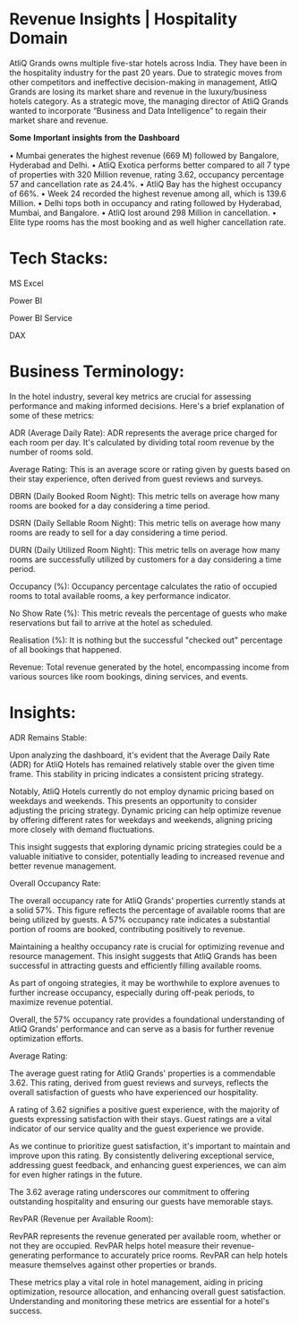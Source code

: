 # Revenue Insights | Hospitality Domain

AtliQ Grands owns multiple five-star hotels across India. They have been in the hospitality industry for the past 20 years. Due to strategic moves from other competitors and ineffective decision-making in management, AtliQ Grands are losing its market share and revenue in the luxury/business hotels category. As a strategic move, the managing director of AtliQ Grands wanted to incorporate “Business and Data Intelligence” to regain their market share and revenue.

𝐒𝐨𝐦𝐞 𝐈𝐦𝐩𝐨𝐫𝐭𝐚𝐧𝐭 𝐢𝐧𝐬𝐢𝐠𝐡𝐭𝐬 𝐟𝐫𝐨𝐦 𝐭𝐡𝐞 𝐃𝐚𝐬𝐡𝐛𝐨𝐚𝐫𝐝

•	Mumbai generates the highest revenue (669 M) followed by Bangalore, Hyderabad and Delhi.
•	AtliQ Exotica performs better compared to all 7 type of properties with 320 Million revenue, rating 3.62, occupancy percentage 57 and cancellation rate as 24.4%.
•	AtliQ Bay has the highest occupancy of 66%.
•	Week 24 recorded the highest revenue among all, which is 139.6 Million.
•	Delhi tops both in occupancy and rating followed by Hyderabad, Mumbai, and Bangalore.
•	AtliQ lost around 298 Million in cancellation.
•	Elite type rooms has the most booking and as well higher cancellation rate.


# Tech Stacks:
MS Excel

Power BI

Power BI Service

DAX

# Business Terminology:
In the hotel industry, several key metrics are crucial for assessing performance and making informed decisions. Here's a brief explanation of some of these metrics:

ADR (Average Daily Rate): ADR represents the average price charged for each room per day. It's calculated by dividing total room revenue by the number of rooms sold.

Average Rating: This is an average score or rating given by guests based on their stay experience, often derived from guest reviews and surveys.

DBRN (Daily Booked Room Night): This metric tells on average how many rooms are booked for a day considering a time period.

DSRN (Daily Sellable Room Night): This metric tells on average how many rooms are ready to sell for a day considering a time period.

DURN (Daily Utilized Room Night): This metric tells on average how many rooms are successfully utilized by customers for a day considering a time period.

Occupancy (%): Occupancy percentage calculates the ratio of occupied rooms to total available rooms, a key performance indicator.

No Show Rate (%): This metric reveals the percentage of guests who make reservations but fail to arrive at the hotel as scheduled.

Realisation (%): It is nothing but the successful "checked out" percentage of all bookings that happened.

Revenue: Total revenue generated by the hotel, encompassing income from various sources like room bookings, dining services, and events.


# Insights:
ADR Remains Stable:

Upon analyzing the dashboard, it's evident that the Average Daily Rate (ADR) for AtliQ Hotels has remained relatively stable over the given time frame. This stability in pricing indicates a consistent pricing strategy.

Notably, AtliQ Hotels currently do not employ dynamic pricing based on weekdays and weekends. This presents an opportunity to consider adjusting the pricing strategy. Dynamic pricing can help optimize revenue by offering different rates for weekdays and weekends, aligning pricing more closely with demand fluctuations.

This insight suggests that exploring dynamic pricing strategies could be a valuable initiative to consider, potentially leading to increased revenue and better revenue management.

Overall Occupancy Rate:

The overall occupancy rate for AtliQ Grands' properties currently stands at a solid 57%. This figure reflects the percentage of available rooms that are being utilized by guests. A 57% occupancy rate indicates a substantial portion of rooms are booked, contributing positively to revenue.

Maintaining a healthy occupancy rate is crucial for optimizing revenue and resource management. This insight suggests that AtliQ Grands has been successful in attracting guests and efficiently filling available rooms.

As part of ongoing strategies, it may be worthwhile to explore avenues to further increase occupancy, especially during off-peak periods, to maximize revenue potential.

Overall, the 57% occupancy rate provides a foundational understanding of AtliQ Grands' performance and can serve as a basis for further revenue optimization efforts.

Average Rating:

The average guest rating for AtliQ Grands' properties is a commendable 3.62. This rating, derived from guest reviews and surveys, reflects the overall satisfaction of guests who have experienced our hospitality.

A rating of 3.62 signifies a positive guest experience, with the majority of guests expressing satisfaction with their stays. Guest ratings are a vital indicator of our service quality and the guest experience we provide.

As we continue to prioritize guest satisfaction, it's important to maintain and improve upon this rating. By consistently delivering exceptional service, addressing guest feedback, and enhancing guest experiences, we can aim for even higher ratings in the future.

The 3.62 average rating underscores our commitment to offering outstanding hospitality and ensuring our guests have memorable stays.

RevPAR (Revenue per Available Room): 

RevPAR represents the revenue generated per available room, whether or not they are occupied. RevPAR helps hotel measure their revenue-generating performance to accurately price rooms. RevPAR can help hotels measure themselves against other properties or brands.

These metrics play a vital role in hotel management, aiding in pricing optimization, resource allocation, and enhancing overall guest satisfaction. Understanding and monitoring these metrics are essential for a hotel's success.
